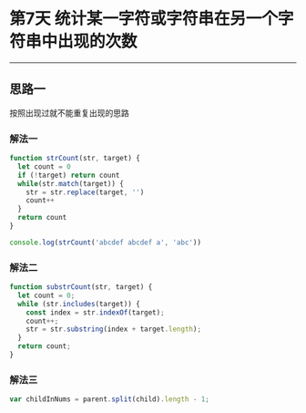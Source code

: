 # 第7天 统计某一字符或字符串在另一个字符串中出现的次数
---

## 思路一

按照出现过就不能重复出现的思路

### 解法一

```js
function strCount(str, target) {
  let count = 0
  if (!target) return count
  while(str.match(target)) {
    str = str.replace(target, '')
    count++
  }
  return count
}

console.log(strCount('abcdef abcdef a', 'abc'))
```

### 解法二

```js
function substrCount(str, target) {
  let count = 0;
  while (str.includes(target)) {
    const index = str.indexOf(target);
    count++;
    str = str.substring(index + target.length);
  }
  return count;
}
```

### 解法三

```js
var childInNums = parent.split(child).length - 1;
```
